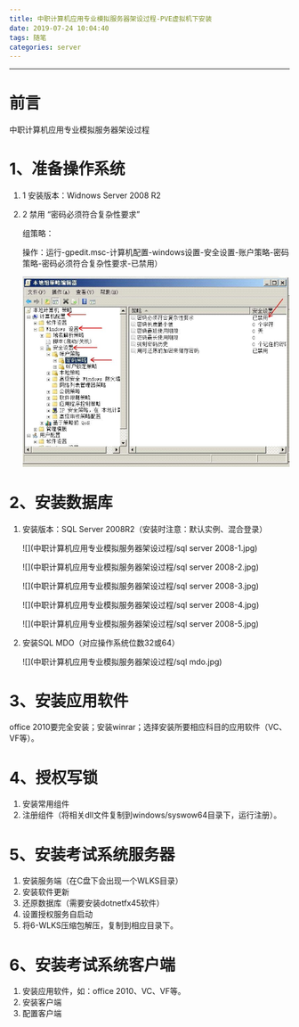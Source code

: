 ```yaml
---
title: 中职计算机应用专业模拟服务器架设过程-PVE虚拟机下安装
date: 2019-07-24 10:04:40
tags: 随笔
categories: server
---
```


------

# 前言

中职计算机应用专业模拟服务器架设过程

<!---more--->

# 1、准备操作系统

1. 1 安装版本：Widnows Server 2008 R2

2. 2 禁用 “密码必须符合复杂性要求”<!--more-->

   组策略：

   操作：运行-gpedit.msc-计算机配置-windows设置-安全设置-账户策略-密码策略-密码必须符合复杂性要求-已禁用）

   ![](中职计算机应用专业模拟服务器架设过程/本地组策略编辑器.jpg)

# 2、安装数据库

1. 安装版本：SQL Server 2008R2（安装时注意：默认实例、混合登录）

   ![](中职计算机应用专业模拟服务器架设过程/sql server 2008-1.jpg)

   ![](中职计算机应用专业模拟服务器架设过程/sql server 2008-2.jpg)

   ![](中职计算机应用专业模拟服务器架设过程/sql server 2008-3.jpg)

   ![](中职计算机应用专业模拟服务器架设过程/sql server 2008-4.jpg)

   ![](中职计算机应用专业模拟服务器架设过程/sql server 2008-5.jpg)

2. 安装SQL MDO（对应操作系统位数32或64）

   ![](中职计算机应用专业模拟服务器架设过程/sql mdo.jpg)

# 3、安装应用软件

office 2010要完全安装；安装winrar；选择安装所要相应科目的应用软件（VC、VF等）。

# 4、授权写锁

1. 安装常用组件
2. 注册组件（将相关dll文件复制到windows/syswow64目录下，运行注册）。

# 5、安装考试系统服务器

1. 安装服务端（在C盘下会出现一个WLKS目录）
2. 安装软件更新
3. 还原数据库（需要安装dotnetfx45软件）
4. 设置授权服务自启动
5. 将6-WLKS压缩包解压，复制到相应目录下。

# 6、安装考试系统客户端

1. 安装应用软件，如：office 2010、VC、VF等。
2. 安装客户端
3. 配置客户端

